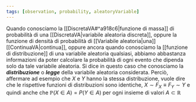 ```yaml
---
tags: [observation, probability, aleatoryVariable]
---
```

Quando conosciamo la [[DiscretaVA#^a918c6|funzione di massa]] di probabilità di una [[DiscretaVA|variabile aleatoria discreta]], oppure la funzione di densità di probabilità di [[Variabile aleatoria|una]] [[ContinuaVA|continua]], oppure ancora quando conosciamo la [[funzione di distribuzione]] di una variabile aleatoria qualsiasi, abbiamo abbastanza informazioni da poter calcolare la probabilità di ogni evento che dipenda solo da tale variabile aleatoria. 
Si dice in questo caso che conosciamo la ***distribuzione*** o ***legge*** della variabile aleatoria considerata. Perciò, affermare ad esempio che $X$ e $Y$ hanno la stessa distribuzione, vuole dire che le rispettive funzioni di distribuzioni sono identiche, $X \sim F_{X} \equiv F_{Y} \sim Y$ e quindi anche che $\mathbb{P}(X \in A) = P(Y \in A)$ per ogni insieme di valori $A \subset \mathbb{R}$
